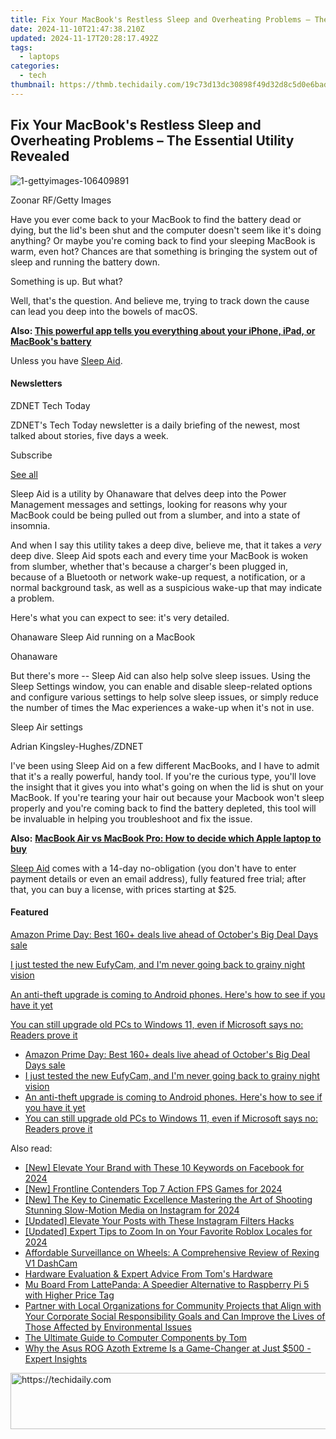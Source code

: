 ```yaml
---
title: Fix Your MacBook's Restless Sleep and Overheating Problems – The Essential Utility Revealed
date: 2024-11-10T21:47:38.210Z
updated: 2024-11-17T20:28:17.492Z
tags:
  - laptops
categories:
  - tech
thumbnail: https://thmb.techidaily.com/19c73d13dc30898f49d32d8c5d0e6badbf2d50aea1c634709fd828dcee42d79c.jpg
---
```


## Fix Your MacBook's Restless Sleep and Overheating Problems – The Essential Utility Revealed

![1-gettyimages-106409891](https://www.zdnet.com/a/img/resize/b507b72ddc873d3bf02f8eed5c9fb72851a5f5c9/2023/07/06/8db65bb3-f5cd-4115-82fb-7101b005affe/macbook-air-ports.jpg?auto=webp&width=1280)

Zoonar RF/Getty Images

Have you ever come back to your MacBook to find the battery dead or dying, but the lid's been shut and the computer doesn't seem like it's doing anything? Or maybe you're coming back to find your sleeping MacBook is warm, even hot? Chances are that something is bringing the system out of sleep and running the battery down.

Something is up. But what?

Well, that's the question. And believe me, trying to track down the cause can lead you deep into the bowels of macOS.

**Also: [This powerful app tells you everything about your iPhone, iPad, or MacBook's battery](https://www.zdnet.com/article/this-powerful-app-shows-everything-about-your-iphone-ipad-or-macbooks-battery/)**

Unless you have [Sleep Aid](https://ohanaware.com/sleepaid/).

#### Newsletters

ZDNET Tech Today

ZDNET's Tech Today newsletter is a daily briefing of the newest, most talked about stories, five days a week.

 Subscribe

[See all](https://www.zdnet.com/newsletters/)

Sleep Aid is a utility by Ohanaware that delves deep into the Power Management messages and settings, looking for reasons why your MacBook could be being pulled out from a slumber, and into a state of insomnia.

And when I say this utility takes a deep dive, believe me, that it takes a _very_ deep dive. Sleep Aid spots each and every time your MacBook is woken from slumber, whether that's because a charger's been plugged in, because of a Bluetooth or network wake-up request, a notification, or a normal background task, as well as a suspicious wake-up that may indicate a problem.

Here's what you can expect to see: it's very detailed.

Ohanaware Sleep Aid running on a MacBook

Ohanaware

But there's more -- Sleep Aid can also help solve sleep issues. Using the Sleep Settings window, you can enable and disable sleep-related options and configure various settings to help solve sleep issues, or simply reduce the number of times the Mac experiences a wake-up when it's not in use.

Sleep Air settings

Adrian Kingsley-Hughes/ZDNET

I've been using Sleep Aid on a few different MacBooks, and I have to admit that it's a really powerful, handy tool. If you're the curious type, you'll love the insight that it gives you into what's going on when the lid is shut on your MacBook. If you're tearing your hair out because your Macbook won't sleep properly and you're coming back to find the battery depleted, this tool will be invaluable in helping you troubleshoot and fix the issue.

**Also:** [**MacBook Air vs MacBook Pro: How to decide which Apple laptop to buy**](https://www.zdnet.com/article/macbook-air-vs-macbook-pro-how-to-decide-which-apple-laptop-to-buy/)

[Sleep Aid](https://ohanaware.com/sleepaid/) comes with a 14-day no-obligation (you don't have to enter payment details or even an email address), fully featured free trial; after that, you can buy a license, with prices starting at $25\. 

#### Featured

[Amazon Prime Day: Best 160+ deals live ahead of October's Big Deal Days sale](https://www.zdnet.com/article/best-amazon-prime-day-deals-2024-10-08/ "Amazon Prime Day: Best 160+ deals live ahead of October's Big Deal Days sale")

[I just tested the new EufyCam, and I'm never going back to grainy night vision](https://www.zdnet.com/article/i-just-tested-the-new-eufycam-and-im-never-going-back-to-grainy-night-vision/ "I just tested the new EufyCam, and I'm never going back to grainy night vision")

[An anti-theft upgrade is coming to Android phones. Here's how to see if you have it yet](https://www.zdnet.com/article/an-anti-theft-upgrade-is-coming-to-android-phones-heres-how-to-see-if-you-have-it/ "An anti-theft upgrade is coming to Android phones. Here's how to see if you have it yet")

[You can still upgrade old PCs to Windows 11, even if Microsoft says no: Readers prove it](https://www.zdnet.com/article/you-can-still-upgrade-old-pcs-to-windows-11-even-if-microsoft-says-no-readers-prove-it/ "You can still upgrade old PCs to Windows 11, even if Microsoft says no: Readers prove it")

* [Amazon Prime Day: Best 160+ deals live ahead of October's Big Deal Days sale](https://www.zdnet.com/article/best-amazon-prime-day-deals-2024-10-08/ "Amazon Prime Day: Best 160+ deals live ahead of October's Big Deal Days sale")
* [I just tested the new EufyCam, and I'm never going back to grainy night vision](https://www.zdnet.com/article/i-just-tested-the-new-eufycam-and-im-never-going-back-to-grainy-night-vision/ "I just tested the new EufyCam, and I'm never going back to grainy night vision")
* [An anti-theft upgrade is coming to Android phones. Here's how to see if you have it yet](https://www.zdnet.com/article/an-anti-theft-upgrade-is-coming-to-android-phones-heres-how-to-see-if-you-have-it/ "An anti-theft upgrade is coming to Android phones. Here's how to see if you have it yet")
* [You can still upgrade old PCs to Windows 11, even if Microsoft says no: Readers prove it](https://www.zdnet.com/article/you-can-still-upgrade-old-pcs-to-windows-11-even-if-microsoft-says-no-readers-prove-it/ "You can still upgrade old PCs to Windows 11, even if Microsoft says no: Readers prove it")

<ins class="adsbygoogle"
     style="display:block"
     data-ad-format="autorelaxed"
     data-ad-client="ca-pub-7571918770474297"
     data-ad-slot="1223367746"></ins>

<ins class="adsbygoogle"
     style="display:block"
     data-ad-client="ca-pub-7571918770474297"
     data-ad-slot="8358498916"
     data-ad-format="auto"
     data-full-width-responsive="true"></ins>

<span class="atpl-alsoreadstyle">Also read:</span>
<div><ul>
<li><a href="https://facebook-video-content.techidaily.com/new-elevate-your-brand-with-these-10-keywords-on-facebook-for-2024/"><u>[New] Elevate Your Brand with These 10 Keywords on Facebook for 2024</u></a></li>
<li><a href="https://desktop-recording.techidaily.com/new-frontline-contenders-top-7-action-fps-games-for-2024/"><u>[New] Frontline Contenders Top 7 Action FPS Games for 2024</u></a></li>
<li><a href="https://instagram-clips.techidaily.com/new-the-key-to-cinematic-excellence-mastering-the-art-of-shooting-stunning-slow-motion-media-on-instagram-for-2024/"><u>[New] The Key to Cinematic Excellence Mastering the Art of Shooting Stunning Slow-Motion Media on Instagram for 2024</u></a></li>
<li><a href="https://instagram-video-files.techidaily.com/updated-elevate-your-posts-with-these-instagram-filters-hacks/"><u>[Updated] Elevate Your Posts with These Instagram Filters Hacks</u></a></li>
<li><a href="https://article-helps.techidaily.com/updated-expert-tips-to-zoom-in-on-your-favorite-roblox-locales-for-2024/"><u>[Updated] Expert Tips to Zoom In on Your Favorite Roblox Locales for 2024</u></a></li>
<li><a href="https://buynow-info.techidaily.com/affordable-surveillance-on-wheels-a-comprehensive-review-of-rexing-v1-dashcam/"><u>Affordable Surveillance on Wheels: A Comprehensive Review of Rexing V1 DashCam</u></a></li>
<li><a href="https://hardware-reviews.techidaily.com/hardware-evaluation-and-expert-advice-from-toms-hardware/"><u>Hardware Evaluation & Expert Advice From Tom's Hardware</u></a></li>
<li><a href="https://hardware-reviews.techidaily.com/mu-board-from-lattepanda-a-speedier-alternative-to-raspberry-pi-5-with-higher-price-tag/"><u>Mu Board From LattePanda: A Speedier Alternative to Raspberry Pi 5 with Higher Price Tag</u></a></li>
<li><a href="https://hardware-reviews.techidaily.com/partner-with-local-organizations-for-community-projects-that-align-with-your-corporate-social-responsibility-goals-and-can-improve-the-lives-of-those-affect25/"><u>Partner with Local Organizations for Community Projects that Align with Your Corporate Social Responsibility Goals and Can Improve the Lives of Those Affected by Environmental Issues</u></a></li>
<li><a href="https://hardware-reviews.techidaily.com/the-ultimate-guide-to-computer-components-by-tom/"><u>The Ultimate Guide to Computer Components by Tom</u></a></li>
<li><a href="https://hardware-reviews.techidaily.com/why-the-asus-rog-azoth-extreme-is-a-game-changer-at-just-500-expert-insights/"><u>Why the Asus ROG Azoth Extreme Is a Game-Changer at Just $500 - Expert Insights</u></a></li>
</ul></div>

<!-- affiliate ads begin -->
<a href="https://aligracehair.sjv.io/c/5597632/2027167/19272" target="_top" id="2027167">
  <img src="//a.impactradius-go.com/display-ad/19272-2027167" border="0" alt="https://techidaily.com" width="728" height="90"/>
</a>
<img height="0" width="0" src="https://aligracehair.sjv.io/i/5597632/2027167/19272" style="position:absolute;visibility:hidden;" border="0" />
<!-- affiliate ads end -->

